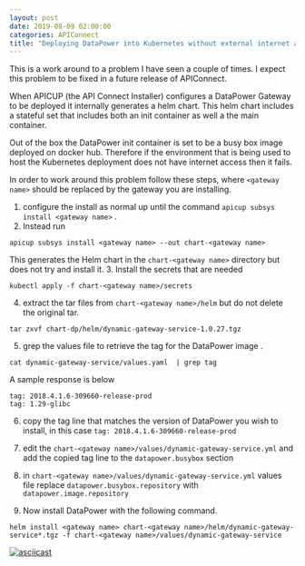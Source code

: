 ```yaml
---
layout: post
date: 2019-08-09 02:00:00
categories: APIConnect
title: "Deploying DataPower into Kubernetes without external internet access. "
---
```


This is a work around to a problem I have seen a couple of times. I expect this problem to be fixed in a future release of APIConnect.

When APICUP (the API Connect Installer) configures a DataPower Gateway to be deployed it internally generates a helm chart. This helm chart includes a stateful set that includes both an init container as well a the main container.  

Out of the box the DataPower init container is set to be a busy box image deployed on docker hub. Therefore if the environment that is being used to host the Kubernetes deployment does not have internet access then it fails.

<!--more-->

In order to work around this problem follow these steps, where `<gateway name>` should be replaced by the gateway you are installing.

1. configure the install as normal up until the command `apicup subsys install <gateway name>` .
2. Instead run
```
apicup subsys install <gateway name> --out chart-<gateway name>
```
This generates the Helm chart in the `chart-<gateway name>` directory but does not try and install it.
3. Install the secrets that are needed
```
kubectl apply -f chart-<gateway name>/secrets
```
4. extract the tar files from `chart-<gateway name>/helm` but do not delete the original tar.
```
tar zxvf chart-dp/helm/dynamic-gateway-service-1.0.27.tgz
```
5. grep the values file to retrieve the tag for the DataPower image .
```
cat dynamic-gateway-service/values.yaml  | grep tag
```
A sample response is below
```
tag: 2018.4.1.6-309660-release-prod
tag: 1.29-glibc
```

6. copy the tag line that matches the version of DataPower you wish to install, in this case `tag: 2018.4.1.6-309660-release-prod`

7. edit the `chart-<gateway name>/values/dynamic-gateway-service.yml` and add the copied tag line to the `datapower.busybox` section

8. in `chart-<gateway name>/values/dynamic-gateway-service.yml` values file replace `datapower.busybox.repository` with `datapower.image.repository`
9. Now install DataPower with the following command.
```
helm install <gateway name> chart-<gateway name>/helm/dynamic-gateway-service*.tgz -f chart-<gateway name>/values/dynamic-gateway-service
```

[![asciicast](https://asciinema.org/a/KdpZDyyOEJBauXkXXwbH6gChK.svg)](https://asciinema.org/a/KdpZDyyOEJBauXkXXwbH6gChK)
